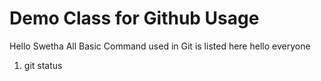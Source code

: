 # Demo Class for Github Usage

Hello Swetha
All Basic Command used in Git is listed here
hello everyone


1. git status
